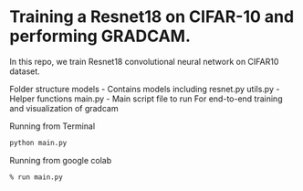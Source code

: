 
# Training a Resnet18 on CIFAR-10 and performing GRADCAM.

In this repo, we train Resnet18 convolutional neural network on CIFAR10 dataset. 

Folder structure
models - Contains models including resnet.py
utils.py - Helper functions
main.py - Main script file to run
For end-to-end training and visualization of gradcam


Running from Terminal
```sh
python main.py
```

Running from google colab
```sh
% run main.py
```
